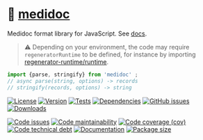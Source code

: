 :memo: [medidoc](https://infoderm.github.io/medidoc)
==

Medidoc format library for JavaScript.
See [docs](https://infoderm.github.io/medidoc/index.html).

> :warning: Depending on your environment, the code may require
> `regeneratorRuntime` to be defined, for instance by importing
> [regenerator-runtime/runtime](https://www.npmjs.com/package/regenerator-runtime).

```js
import {parse, stringify} from 'medidoc' ;
// async parse(string, options) -> records
// stringify(records, options) -> string
```

[![License](https://img.shields.io/github/license/infoderm/medidoc.svg)](https://raw.githubusercontent.com/infoderm/medidoc/main/LICENSE)
[![Version](https://img.shields.io/npm/v/medidoc.svg)](https://www.npmjs.org/package/medidoc)
[![Tests](https://img.shields.io/github/actions/workflow/status/infoderm/medidoc/ci.yml?branch=main&event=push&label=tests)](https://github.com/infoderm/medidoc/actions/workflows/ci.yml?query=branch:main)
[![Dependencies](https://img.shields.io/librariesio/github/infoderm/medidoc)](https://github.com/infoderm/medidoc/network/dependencies)
[![GitHub issues](https://img.shields.io/github/issues/infoderm/medidoc.svg)](https://github.com/infoderm/medidoc/issues)
[![Downloads](https://img.shields.io/npm/dm/medidoc.svg)](https://www.npmjs.org/package/medidoc)

[![Code issues](https://img.shields.io/codeclimate/issues/infoderm/medidoc.svg)](https://codeclimate.com/github/infoderm/medidoc/issues)
[![Code maintainability](https://img.shields.io/codeclimate/maintainability/infoderm/medidoc.svg)](https://codeclimate.com/github/infoderm/medidoc/trends/churn)
[![Code coverage (cov)](https://img.shields.io/codecov/c/gh/infoderm/medidoc/main.svg)](https://codecov.io/gh/infoderm/medidoc)
[![Code technical debt](https://img.shields.io/codeclimate/tech-debt/infoderm/medidoc.svg)](https://codeclimate.com/github/infoderm/medidoc/trends/technical_debt)
[![Documentation](https://infoderm.github.io/medidoc/badge.svg)](https://infoderm.github.io/medidoc/source.html)
[![Package size](https://img.shields.io/bundlephobia/minzip/medidoc)](https://bundlephobia.com/result?p=medidoc)
